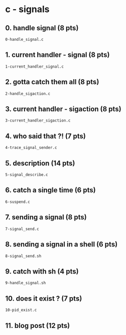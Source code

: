 # c - signals

## 0. handle signal (8 pts)

`0-handle_signal.c`

## 1. current handler - signal (8 pts)

`1-current_handler_signal.c`

## 2. gotta catch them all (8 pts)

`2-handle_sigaction.c`

## 3. current handler - sigaction (8 pts)

`3-current_handler_sigaction.c`

## 4. who said that ?! (7 pts)

`4-trace_signal_sender.c`

## 5. description (14 pts)

`5-signal_describe.c`

## 6. catch a single time (6 pts)

`6-suspend.c`

## 7. sending a signal (8 pts)

`7-signal_send.c`

## 8. sending a signal in a shell (6 pts)

`8-signal_send.sh`

## 9. catch with sh (4 pts)

`9-handle_signal.sh`

## 10. does it exist ? (7 pts)

`10-pid_exist.c`

## 11. blog post (12 pts)

